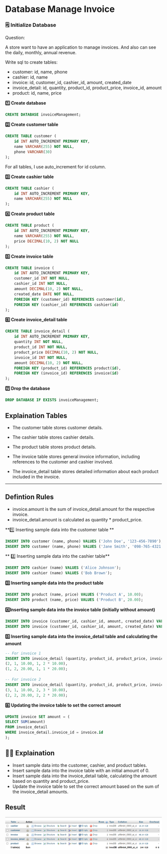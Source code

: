 # Database Manage Invoice

### 🗒️ Initialize Database

Question:

A store want to have an application to manage invoices. And also can see the daily, monthly, annual revenue.

Write sql to create tables:

- customer: id, name, phone
- cashier: id, name
- invoice: id, customer_id, cashier_id, amount, created_date
- invoice_detail: id, quantity, product_id, product_price, invoice_id, amount
- product: id, name, price

**1️⃣ Create database**

```sql
CREATE DATABASE invoiceManagement;
```

**2️⃣ Create customer table**

```sql
CREATE TABLE customer (
    id INT AUTO_INCREMENT PRIMARY KEY,
    name VARCHAR(255) NOT NULL,
    phone VARCHAR(30)
);
```

For all tables, I use auto_increment for id column.

**3️⃣ Create cashier table**

```sql
CREATE TABLE cashier (
    id INT AUTO_INCREMENT PRIMARY KEY,
    name VARCHAR(255) NOT NULL
);
```

**4️⃣ Create product table**

```sql
CREATE TABLE product (
    id INT AUTO_INCREMENT PRIMARY KEY,
    name VARCHAR(255) NOT NULL,
    price DECIMAL(10, 2) NOT NULL
);
```

**5️⃣ Create invoice table**

```sql
CREATE TABLE invoice (
    id INT AUTO_INCREMENT PRIMARY KEY,
    customer_id INT NOT NULL,
    cashier_id INT NOT NULL,
    amount DECIMAL(10, 2) NOT NULL,
    created_date DATE NOT NULL,
    FOREIGN KEY (customer_id) REFERENCES customer(id),
    FOREIGN KEY (cashier_id) REFERENCES cashier(id)
);
```

**6️⃣ Create invoice_detail table**

```sql
CREATE TABLE invoice_detail (
    id INT AUTO_INCREMENT PRIMARY KEY,
    quantity INT NOT NULL,
    product_id INT NOT NULL,
    product_price DECIMAL(10, 2) NOT NULL,
    invoice_id INT NOT NULL,
    amount DECIMAL(10, 2) NOT NULL,
    FOREIGN KEY (product_id) REFERENCES product(id),
    FOREIGN KEY (invoice_id) REFERENCES invoice(id)
);
```

**7️⃣ Drop the database**

```sql
DROP DATABASE IF EXISTS invoiceManagement;
```

## Explaination Tables

- The customer table stores customer details.

- The cashier table stores cashier details.
- The product table stores product details.
- The invoice table stores general invoice information, including references to the customer and cashier involved.
- The invoice_detail table stores detailed information about each product included in the invoice.

---

## Defintion Rules

- invoice.amount is the sum of invoice_detail.amount for the respective invoice.
- invoice_detail.amount is calculated as quantity \* product_price.

**1️⃣ Inserting sample data into the customer table **

```sql
INSERT INTO customer (name, phone) VALUES ('John Doe', '123-456-7890');
INSERT INTO customer (name, phone) VALUES ('Jane Smith', '098-765-4321');
```

** 2️⃣ Inserting sample data into the cashier table**

```sql
INSERT INTO cashier (name) VALUES ('Alice Johnson');
INSERT INTO cashier (name) VALUES ('Bob Brown');
```

**3️⃣ Inserting sample data into the product table**

```sql
INSERT INTO product (name, price) VALUES ('Product A', 10.00);
INSERT INTO product (name, price) VALUES ('Product B', 20.00);
```

**4️⃣Inserting sample data into the invoice table (initially without amount)**

```sql
INSERT INTO invoice (customer_id, cashier_id, amount, created_date) VALUES (1, 1, 0, '2024-06-28');
INSERT INTO invoice (customer_id, cashier_id, amount, created_date) VALUES (2, 2, 0, '2024-06-28');
```

**5️⃣ Inserting sample data into the invoice_detail table and calculating the amount**

```sql
-- For invoice 1
INSERT INTO invoice_detail (quantity, product_id, product_price, invoice_id, amount) VALUES
(2, 1, 10.00, 1, 2 * 10.00),
(1, 2, 20.00, 1, 1 * 20.00);

-- For invoice 2
INSERT INTO invoice_detail (quantity, product_id, product_price, invoice_id, amount) VALUES
(3, 1, 10.00, 2, 3 * 10.00),
(2, 2, 20.00, 2, 2 * 20.00);
```

**6️⃣ Updating the invoice table to set the correct amount**

```sql
UPDATE invoice SET amount = (
SELECT SUM(amount)
FROM invoice_detail
WHERE invoice_detail.invoice_id = invoice.id
);
```

## 👨‍🏫 Explaination

- Insert sample data into the customer, cashier, and product tables.
- Insert sample data into the invoice table with an initial amount of 0.
- Insert sample data into the invoice_detail table, calculating the amount based on quantity and product_price.
- Update the invoice table to set the correct amount based on the sum of the invoice_detail amounts.

## Result
!['screenshootresult'](assets/p1.png)